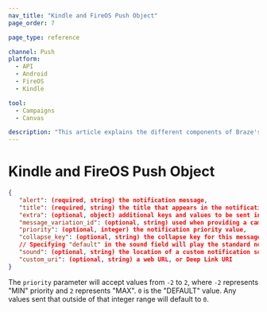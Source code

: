 ```yaml
---
nav_title: "Kindle and FireOS Push Object"
page_order: 7

page_type: reference

channel: Push
platform:
  - API
  - Android
  - FireOS
  - Kindle

tool:
  - Campaigns
  - Canvas

description: "This article explains the different components of Braze's Kindle and FireOS Push Object."
---
```


# Kindle and FireOS Push Object

```json
{
   "alert": (required, string) the notification message,
   "title": (required, string) the title that appears in the notification drawer,
   "extra": (optional, object) additional keys and values to be sent in the push,
   "message_variation_id": (optional, string) used when providing a campaign_id to specify which message variation this message should be tracked under (must be an Kindle/FireOS Push Message),
   "priority": (optional, integer) the notification priority value,
   "collapse_key": (optional, string) the collapse key for this message,
   // Specifying "default" in the sound field will play the standard notification sound
   "sound": (optional, string) the location of a custom notification sound within the app,
   "custom_uri": (optional, string) a web URL, or Deep Link URI
}
```

The `priority` parameter will accept values from `-2` to `2`, where `-2` represents "MIN" priority and `2` represents "MAX". `0` is the "DEFAULT" value. Any values sent that outside of that integer range will default to `0`.
